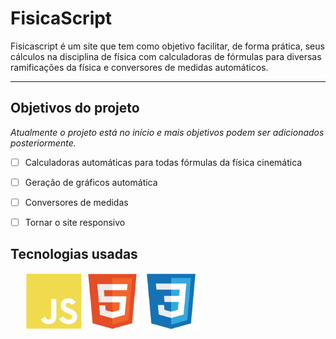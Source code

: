 # FisicaScript
Fisicascript é um site que tem como objetivo facilitar, de forma prática, seus cálculos na disciplina de física com calculadoras de fórmulas para diversas ramificações da física e conversores de medidas automáticos. 

***

## Objetivos do projeto 
*Atualmente o projeto está no início e mais objetivos podem ser adicionados posteriormente.*
 
- [ ] Calculadoras automáticas para todas fórmulas da física cinemática

- [ ] Geração de gráficos automática

- [ ] Conversores de medidas

- [ ] Tornar o site responsivo

## Tecnologias usadas

<ul type="none">
   <li>
      <img alt="Luiz-Js" height="90" width="90" src="https://raw.githubusercontent.com/devicons/devicon/master/icons/javascript/javascript-plain.svg"> 
      <img alt="Luiz-HTML" height="90" width="90" src="https://raw.githubusercontent.com/devicons/devicon/master/icons/html5/html5-original.svg"> 
      <img alt="Luiz-CSS" height="90" width="90" src="https://raw.githubusercontent.com/devicons/devicon/master/icons/css3/css3-original.svg">
   </li>
</ul>
